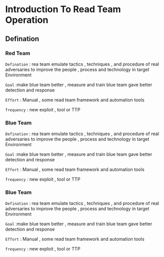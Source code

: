 # Introduction To Read Team Operation

## Defination

### Red Team

 `Defination` : rea team emulate tactics , techniques , and procedure of real adversaries to improve the people , process and technology in target Environment 

`Goal` :make blue team better , measure and train  blue team gave better detection and response 

`Effort` : Manual , some read team framework and automation tools

`frequency` : new exploit , tool or  TTP

### Blue Team

`Defination` : rea team emulate tactics , techniques , and procedure of real adversaries to improve the people , process and technology in target Environment

`Goal` :make blue team better , measure and train blue team gave better detection and response

`Effort` : Manual , some read team framework and automation tools

`frequency` : new exploit , tool or TTP

### Blue Team

`Defination` : rea team emulate tactics , techniques , and procedure of real adversaries to improve the people , process and technology in target Environment

`Goal` :make blue team better , measure and train blue team gave better detection and response

`Effort` : Manual , some read team framework and automation tools

`frequency` : new exploit , tool or TTP


